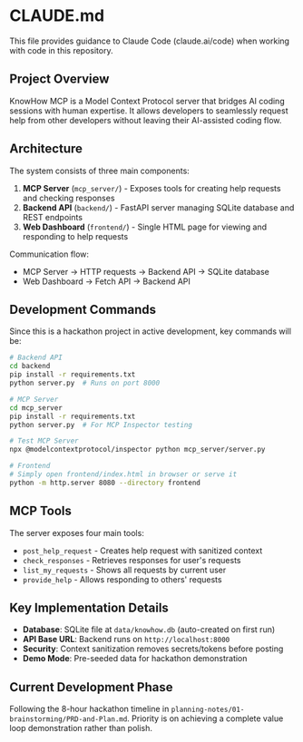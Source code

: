 # CLAUDE.md

This file provides guidance to Claude Code (claude.ai/code) when working with code in this repository.

## Project Overview

KnowHow MCP is a Model Context Protocol server that bridges AI coding sessions with human expertise. It allows developers to seamlessly request help from other developers without leaving their AI-assisted coding flow.

## Architecture

The system consists of three main components:

1. **MCP Server** (`mcp_server/`) - Exposes tools for creating help requests and checking responses
2. **Backend API** (`backend/`) - FastAPI server managing SQLite database and REST endpoints
3. **Web Dashboard** (`frontend/`) - Single HTML page for viewing and responding to help requests

Communication flow:
- MCP Server → HTTP requests → Backend API → SQLite database
- Web Dashboard → Fetch API → Backend API

## Development Commands

Since this is a hackathon project in active development, key commands will be:

```bash
# Backend API
cd backend
pip install -r requirements.txt
python server.py  # Runs on port 8000

# MCP Server
cd mcp_server
pip install -r requirements.txt
python server.py  # For MCP Inspector testing

# Test MCP Server
npx @modelcontextprotocol/inspector python mcp_server/server.py

# Frontend
# Simply open frontend/index.html in browser or serve it
python -m http.server 8080 --directory frontend
```

## MCP Tools

The server exposes four main tools:
- `post_help_request` - Creates help request with sanitized context
- `check_responses` - Retrieves responses for user's requests
- `list_my_requests` - Shows all requests by current user
- `provide_help` - Allows responding to others' requests

## Key Implementation Details

- **Database**: SQLite file at `data/knowhow.db` (auto-created on first run)
- **API Base URL**: Backend runs on `http://localhost:8000`
- **Security**: Context sanitization removes secrets/tokens before posting
- **Demo Mode**: Pre-seeded data for hackathon demonstration

## Current Development Phase

Following the 8-hour hackathon timeline in `planning-notes/01-brainstorming/PRD-and-Plan.md`. Priority is on achieving a complete value loop demonstration rather than polish.